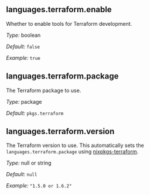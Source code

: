 

[comment]: # (Please add your documentation on top of this line)

## languages\.terraform\.enable

Whether to enable tools for Terraform development\.



*Type:*
boolean



*Default:*
` false `



*Example:*
` true `



## languages\.terraform\.package



The Terraform package to use\.



*Type:*
package



*Default:*
` pkgs.terraform `



## languages\.terraform\.version



The Terraform version to use\.
This automatically sets the ` languages.terraform.package ` using [nixpkgs-terraform](https://github\.com/stackbuilders/nixpkgs-terraform)\.



*Type:*
null or string



*Default:*
` null `



*Example:*
` "1.5.0 or 1.6.2" `
